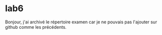# lab6
Bonjour, j'ai archivé le répertoire examen car je ne pouvais pas l'ajouter sur github comme les précédents.

